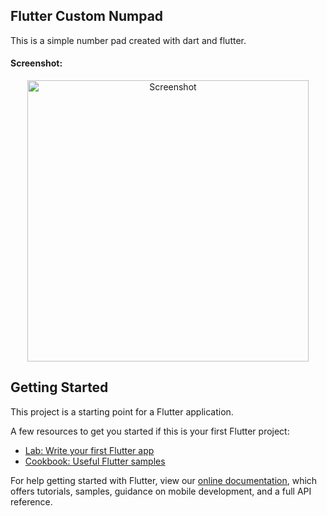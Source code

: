 ## Flutter Custom Numpad

<p> This is a simple number pad created with dart and flutter. </p>

#### Screenshot:
<p align="center"><img src="https://i.imgur.com/hm9inGh.png" alt="Screenshot" width="450"></p>


## Getting Started

This project is a starting point for a Flutter application.

A few resources to get you started if this is your first Flutter project:

- [Lab: Write your first Flutter app](https://flutter.dev/docs/get-started/codelab)
- [Cookbook: Useful Flutter samples](https://flutter.dev/docs/cookbook)

For help getting started with Flutter, view our
[online documentation](https://flutter.dev/docs), which offers tutorials,
samples, guidance on mobile development, and a full API reference.
